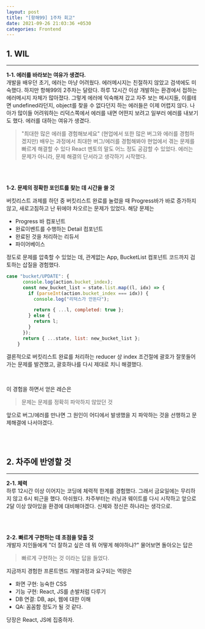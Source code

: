 ```yaml
---
layout: post
title: "[항해99] 1주차 회고"
date: 2021-09-26 21:03:36 +0530
categories: Frontend
---
```


## 1. WIL

<hr>

**1-1. 에러를 바라보는 여유가 생겼다. <br>**
개발을 배우던 초기, 에러는 마냥 어려웠다. 에러메시지는 친절하지 않았고 검색에도 미숙했다. 하지만 항해99의 2주차는 달랐다.
하루 12시간 이상 개발하는 환경에서 접하는 에러메시지 자체가 많아졌다. 그렇게 에러에 익숙해져 갔고 자주 보는 메시지들, 이를테면 undefined라던지, object를 찾을 수 없다던지 하는 에러들은 이제 어렵지 않다. 나아가 많이들 어려워하는 리덕스쪽에서 에러를 내면 어떤지 보려고 일부러 에러를 내보기도 했다. 에러를 대하는 여유가 생겼다.

> "최대한 많은 에러를 경험해보세요"
> (현업에서 또한 많은 버그와 에러를 경험하겠지만) 배우는 과정에서 최대한 버그/에러를 경험해봐야 현업에서 겪는 문제를 빠르게 해결할 수 있다 React 멘토의 말도 어느 정도 공감할 수 있었다. 에러는 문제가 아니라, 문제 해결의 단서라고 생각하기 시작했다.

<br>
<br>

**1-2. 문제의 정확한 포인트를 찾는 데 시간을 쓸 것**

버킷리스트 과제를 하던 중 버킷리스트 완료를 눌렀을 때 Progress바가 바로 증가하지 않고, 새로고침하고 난 뒤에야 차오르는 문제가 있었다. 해당 문제는

- Progress 바 컴포넌트
- 완료이벤트를 수행하는 Detail 컴포넌트
- 완료된 것을 처리하는 리듀서
- 파이어베이스 <br>

정도로 문제를 압축할 수 있었는 데, 관계없는 App, BucketList 컴포넌트 코드까지 검토하는 삽질을 경험했다.

```javascript
case "bucket/UPDATE": {
      console.log(action.bucket_index);
      const new_bucket_list = state.list.map((l, idx) => {
        if (parseInt(action.bucket_index === idx)) {
          console.log("리덕스가 안돈다");

          return { ...l, completed: true };
        } else {
          return l;
        }
      });
      return { ...state, list: new_bucket_list };
    }
```

결론적으로 버킷리스트 완료를 처리하는 reducer 상 index 조건절에 괄호가 잘못들어가는 문제를 발견했고, 괄호하나를 다시 제대로 치니 해결했다.

<br>

이 경험을 하면서 얻은 레슨은

> 문제는 문제를 정확히 파악하지 않았던 것

앞으로 버그/에러를 만나면 그 원인이 어디에서 발생했을 지 파악하는 것을 선행하고 문제해결에 나서야겠다.

<br>
<br>

## 2. 차주에 반영할 것

<hr>

**2-1. 체력 <br>**
하루 12시간 이상 이어지는 코딩에 체력적 한계를 경험했다. 그래서 금요일에는 무리하지 않고 6시 퇴근을 했다. 아쉬웠다. 차주부터는 러닝과 웨이트를 다시 시작하고 앞으로 2달 이상 앉아있을 환경에 대비해야겠다. 신체와 정신은 하나라는 생각으로.

<br>
<br>

**2-2. 빠르게 구현하는 데 초점을 맞출 것 <br>**
개발자 지인들에게 "더 잘하고 싶은 데 뭐 어떻게 해야하냐?" 물어보면 돌아오는 답은

> 빠르게 구현하는 것
> 이라는 답을 들었다.

지금까지 경험한 프론트엔드 개발과정과 요구되는 역량은

- 화면 구현: 능숙한 CSS
- 기능 구현: React, JS를 손발처럼 다루기
- DB 연결: DB, api, 웹에 대한 이해
- QA: 꼼꼼함
  정도가 될 것 같다.

당장은 React, JS에 집중하자.
<br>
<br>
